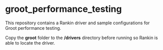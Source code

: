 # groot_performance_testing

This repository contains a Rankin driver and sample configurations for Groot performance testing.

Copy the **groot** folder to the **/drivers** directory before running so Rankin is able to locate the driver.

